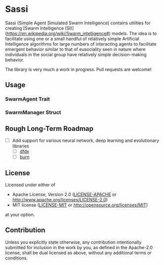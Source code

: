 # Sassi

Sassi (Simple Agent Simulated Swarm Intelligence) contains utilities for creating [Swarm Intelligence (SI)] (https://en.wikipedia.org/wiki/Swarm_intelligence#) models.
The idea is to facilitate using one or a small handful of relatively simple Artificial Intelligence algorithms for large numbers of interacting agents to facilitate emergent behavior similar to that of eusociality seen in nature where individuals in the social group have relatively simple decision-making behavior.

<!-- TODO: add link to documentation -->

The library is very much a work in progress. Pull requests are welcome!

## Usage

### SwarmAgent Trait

### SwarmManager Struct

## Rough Long-Term Roadmap

- [ ] Add support for various neural network, deep learning and evolutionary libraries
  - [ ] [dfdx](https://github.com/coreylowman/dfdx)
  - [ ] [burn](https://github.com/burn-rs/burn)

## License

Licensed under either of

 * Apache License, Version 2.0
   ([LICENSE-APACHE](LICENSE-APACHE) or http://www.apache.org/licenses/LICENSE-2.0)
 * MIT license
   ([LICENSE-MIT](LICENSE-MIT) or http://opensource.org/licenses/MIT)

at your option.

## Contribution

Unless you explicitly state otherwise, any contribution intentionally submitted
for inclusion in the work by you, as defined in the Apache-2.0 license, shall be
dual licensed as above, without any additional terms or conditions.
